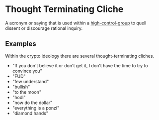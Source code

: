 # Thought Terminating Cliche

A acronym or saying that is used within a [high-control-group](high-control-group.md) to quell dissent or discourage rational inquiry. 

## Examples

Within the crypto ideology there are several thought-terminating cliches.

* "If you don't believe it or don't get it, I don't have the time to try to convince you"
* "FUD"
* "few understand"
* "bullish"
* "to the moon"
* "hodl"
* "now do the dollar"
* "everything is a ponzi"
* "diamond hands"